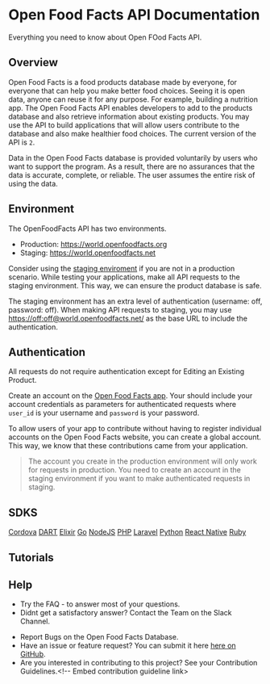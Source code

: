 # Open Food Facts API Documentation

Everything you need to know about Open FOod Facts API.

## Overview

Open Food Facts is a food products database made by everyone, for everyone that can help you make better food choices. Seeing it is open data, anyone can reuse it for any purpose. For example, building a nutrition app.
The Open Food Facts API enables developers to add to the products database and also retrieve information about existing products. You may use the API to build applications that will allow users contribute to the database and also make healthier food choices.
The current version of the API is `2`.

<!--- We can add a disclaimer image beside the next paragraph, instead of making it a subheading -->

Data in the Open Food Facts database is provided voluntarily by users who want to support the program. As a result, there are no assurances that the data is accurate, complete, or reliable. The user assumes the entire risk of using the data.

## Environment

The OpenFoodFacts API has two environments.

- Production: <https://world.openfoodfacts.org>
- Staging: <https://world.openfoodfacts.net>

Consider using the [staging enviroment]( https://world.openfoodfacts.net) if you are not in a production scenario. While testing your applications, make all API requests to the staging environment. This way, we can ensure the product database is safe.

The staging environment has an extra level of authentication (username: off, password: off). When making API requests to staging, you may use <https://off:off@world.openfoodfacts.net/> as the base URL to include the authentication.

## Authentication

All requests do not require authentication except for Editing an Existing Product.
<!---We may want to explain why -->
Create an account on the [Open Food Facts app](https://world.openfoodfacts.org/). Your should include your account credentials as parameters for authenticated requests where `user_id` is your username and `password` is your password.

To allow users of your app to contribute without having to register individual accounts on the Open Food Facts website, you can create a global account. This way, we know that these contributions came from your application.

> The account you create in the production environment will only work for requests in production. You need to create an account in the staging environment if you want to make authenticated requests in staging.

## SDKS

<!--Add a reason why we created SDKs in OFF and what it can be used for -->

[Cordova](https://github.com/openfoodfacts/openfoodfacts-cordova-app)
[DART](https://github.com/openfoodfacts/openfoodfacts-dart/blob/master/DOCUMENTATION.md)
[Elixir](https://github.com/openfoodfacts/openfoodfacts-elixir)
[Go](https://github.com/openfoodfacts/openfoodfacts-go)
[NodeJS](https://github.com/openfoodfacts/openfoodfacts-nodejs)
[PHP](https://github.com/openfoodfacts/openfoodfacts-php)
[Laravel](https://github.com/openfoodfacts/openfoodfacts-laravel)
[Python](https://github.com/openfoodfacts/openfoodfacts-python)
[React Native](https://github.com/openfoodfacts/openfoodfacts-react-native)
[Ruby](https://github.com/openfoodfacts/openfoodfacts-ruby)

## Tutorials
<!--Have different categories of Tutorials and include the links in this session -->

## Help

- Try the FAQ - to answer most of your questions.
- Didnt get a satisfactory answer? Contact the Team on the Slack Channel.
<!---Are we sure the next level of support is from FAQ to slack, If yes embed links -->
- Report Bugs on the Open Food Facts Database.
- Have an issue or feature request? You can submit it here [here on GitHub](https://github.com/openfoodfacts/openfoodfacts-server/issues/new).
- Are you interested in contributing to this project? See your Contribution Guidelines.<!-- Embed contribution guideline link>